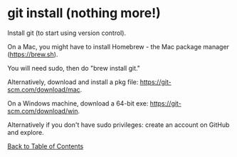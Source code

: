 # git install (nothing more!)

Install git (to start using version control).

On a Mac, you might have to install Homebrew - the Mac package manager (https://brew.sh).

You will need sudo, then do "brew install git." 

Alternatively, download and install a pkg file: https://git-scm.com/download/mac.

On a Windows machine, download a 64-bit exe: https://git-scm.com/download/win.

Alternatively if you don't have sudo privileges: create an account on GitHub and explore.

[Back to Table of Contents](https://github.com/Pomona-ITS/DailyChallenges/blob/main/README.md)
